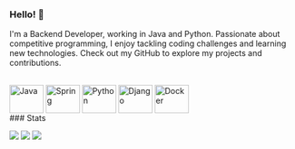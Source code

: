 
### Hello! 👋


<!--- <p align="left"> <img src="https://komarev.com/ghpvc/?username=renuka010&label=Profile%20views&color=0e75b6&style=flat" alt="renuka010" /> </p> --->
I'm a Backend Developer, working in Java and Python. Passionate about competitive programming, I enjoy tackling coding challenges and learning new technologies. Check out my GitHub to explore my projects and contributions.

<div style="display: inline_block"><br>
  <img align="center" alt="Java" height="50" width="60" src="https://cdn.jsdelivr.net/gh/devicons/devicon/icons/java/java-original.svg">
  <img align="center" alt="Spring" height="50" width="60" src="https://cdn.jsdelivr.net/gh/devicons/devicon/icons/spring/spring-original-wordmark.svg">
  <img align="center" alt="Python" height="50" width="60" src="https://cdn.jsdelivr.net/gh/devicons/devicon/icons/python/python-original-wordmark.svg">
  <img align="center" alt="Django" height="50" width="60" src="https://cdn.jsdelivr.net/gh/devicons/devicon/icons/django/django-plain-wordmark.svg" />
  <img align="center" alt="Docker" height="50" width="60" src="https://cdn.jsdelivr.net/gh/devicons/devicon/icons/docker/docker-original-wordmark.svg" />
          
</div>
<!--- https://devicon.dev/ ---!>
### Stats

[![](http://github-profile-summary-cards.vercel.app/api/cards/profile-details?username=renuka010&theme=nord_bright)](https://github.com/vn7n24fzkq/github-profile-summary-cards)
[![](http://github-profile-summary-cards.vercel.app/api/cards/repos-per-language?username=renuka010&theme=nord_bright)](https://github.com/vn7n24fzkq/github-profile-summary-cards)
[![](http://github-profile-summary-cards.vercel.app/api/cards/most-commit-language?username=renuka010&theme=dracula)](https://github.com/vn7n24fzkq/github-profile-summary-cards)

<!--- 
🌱 I'm currently learning javascript and Django Framework. 

👯 I'm looking to collaborate on open source projects. ---!>

<!--
**renuka010/renuka010** is a ✨ _special_ ✨ repository because its `README.md` (this file) appears on your GitHub profile. ---!>

